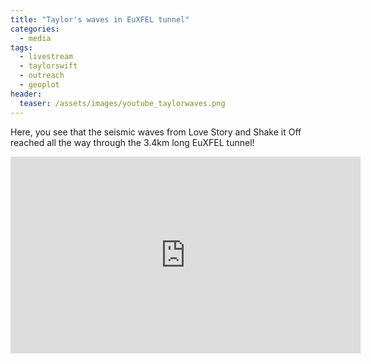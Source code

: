 ```yaml
---
title: "Taylor's waves in EuXFEL tunnel"
categories:
  - media
tags:
  - livestream
  - taylorswift
  - outreach
  - geoplot
header:
  teaser: /assets/images/youtube_taylorwaves.png
---
```


Here, you see that the seismic waves from Love Story and Shake it Off reached all the way through the 3.4km long EuXFEL tunnel!

<iframe width="560" height="315" src="https://www.youtube.com/embed/jO0U1UXkDII?si=ijcdmTCG8y7NT-PG" title="YouTube video player" frameborder="0" allow="accelerometer; autoplay; clipboard-write; encrypted-media; gyroscope; picture-in-picture; web-share" referrerpolicy="strict-origin-when-cross-origin" allowfullscreen></iframe>
